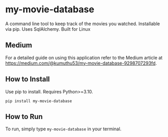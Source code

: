 [//]: # ([![PyPI version]&#40;https://badge.fury.io/py/my-movie-database.svg&#41;]&#40;https://badge.fury.io/py/my-movie-database&#41;)

# my-movie-database

A command line tool to keep track of the movies you watched. Installable via pip. Uses SqlAlchemy. Built for Linux

## Medium

For a detailed guide on using this application refer to the Medium article at https://medium.com/@kumuthu53/my-movie-database-9298707293fd.

## How to Install

Use pip to install. Requires Python>=3.10.

`pip install my-movie-database`

## How to Run

To run, simply type `my-movie-database` in your terminal.
